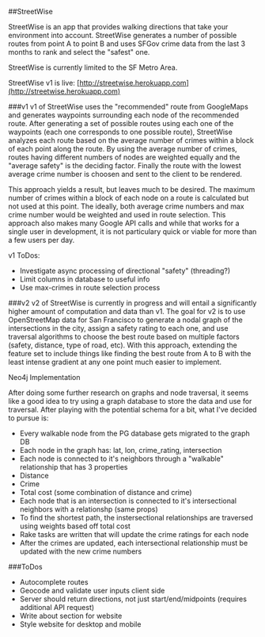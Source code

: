 ##StreetWise

StreetWise is an app that provides walking directions that take your environment into account. StreetWise generates a number of possible routes from point A to point B and uses SFGov crime data from the last 3 months to rank and select the "safest" one.

StreetWise is currently limited to the SF Metro Area.

StreetWise v1 is live: [http://streetwise.herokuapp.com](http://streetwise.herokuapp.com)


###v1
v1 of StreetWise uses the "recommended" route from GoogleMaps and generates waypoints surrounding each node of the recommended route. After generating a set of possible routes using each one of the waypoints (each one corresponds to one possible route), StreetWise analyzes each route based on the average number of crimes within a block of each point along the route. By using the average number of crimes, routes having different numbers of nodes are weighted equally and the "average safety" is the deciding factor. Finally the route with the lowest average crime number is choosen and sent to the client to be rendered.

This approach yields a result, but leaves much to be desired. The maximum number of crimes within a block of each node on a route is calculated but not used at this point. The ideally, both average crime numbers and max crime number would be weighted and used in route selection. This approach also makes many Google API calls and while that works for a single user in development, it is not particulary quick or viable for more than a few users per day.

v1 ToDos:
* Investigate async processing of directional "safety" (threading?)
* Limit columns in database to useful info
* Use max-crimes in route selection process


###v2
v2 of StreetWise is currently in progress and will entail a significantly higher amount of computation and data than v1. The goal for v2 is to use OpenStreetMap data for San Francisco to generate a nodal graph of the intersections in the city, assign a safety rating to each one, and use traversal algorithms to choose the best route based on multiple factors (safety, distance, type of road, etc). With this approach, extending the feature set to include things like finding the best route from A to B with the least intense gradient at any one point much easier to implement.


Neo4j Implementation

After doing some further research on graphs and node traversal, it seems like a good idea to try using a graph database to store the data and use for traversal. After playing with the potential schema for a bit, what I've decided to pursue is:

* Every walkable node from the PG database gets migrated to the graph DB
* Each node in the graph has: lat, lon, crime_rating, intersection
* Each node is connected to it's neighbors through a "walkable" relationship that has 3 properties
 * Distance
 * Crime
 * Total cost (some combination of distance and crime)
* Each node that is an intersection is connected to it's intersectional neighbors with a relationshp (same props)
* To find the shortest path, the instersectional relationships are traversed using weights based off total cost
* Rake tasks are written that will update the crime ratings for each node
* After the crimes are updated, each intersectional relationship must be updated with the new crime numbers

###ToDos

* Autocomplete routes
* Geocode and validate user inputs client side
* Server should return directions, not just start/end/midpoints (requires additional API request)
* Write about section for website
* Style website for desktop and mobile
